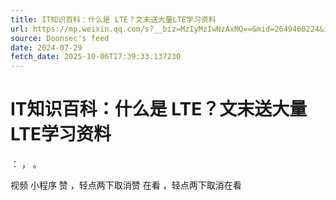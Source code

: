 ```yaml
---
title: IT知识百科：什么是 LTE？文末送大量LTE学习资料
url: https://mp.weixin.qq.com/s?__biz=MzIyMzIwNzAxMQ==&mid=2649460224&idx=1&sn=c88f86445340f7516da71994ca67ad77
source: Doonsec's feed
date: 2024-07-29
fetch_date: 2025-10-06T17:39:33.137230
---
```


# IT知识百科：什么是 LTE？文末送大量LTE学习资料

：
，
。

视频
小程序
赞
，轻点两下取消赞
在看
，轻点两下取消在看